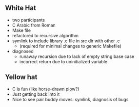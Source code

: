 ## White Hat
* two participants
* C Arabic from Roman
* Make file
* refactored to recursive algorithm
* symlink to include library .c file in src dir with other .c
    * (required for minimal changes to generic Makefile)
* diagnosed
    * runaway recursion due to lack of empty string base case
    * incorrect return due to uninitialized variable

## Yellow hat
* C is fun (like horse-drawn plow?)
* Just getting back into it
* Nice to see pair buddy moves: symlink, diagnosis of bugs
